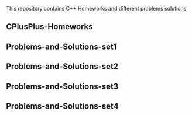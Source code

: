 This repository contains C++ Homeworks and different problems solutions

## CPlusPlus-Homeworks

## Problems-and-Solutions-set1

## Problems-and-Solutions-set2

## Problems-and-Solutions-set3

## Problems-and-Solutions-set4
